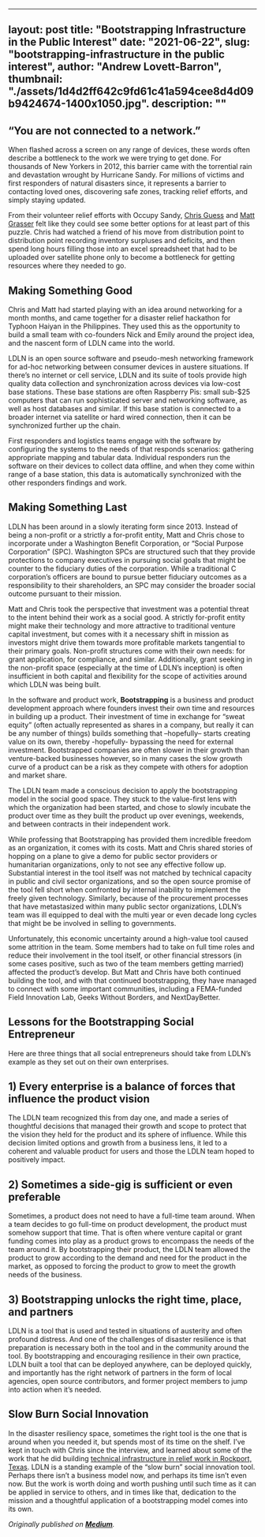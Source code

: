 
---
layout: post
title: "Bootstrapping Infrastructure in the Public Interest"
date: "2021-06-22",
slug: "bootstrapping-infrastructure in the public interest",
author: "Andrew Lovett-Barron",
thumbnail: "./assets/1d4d2ff642c9fd61c41a594cee8d4d09b9424674-1400x1050.jpg".
description: ""
---

## “You are not connected to a network.”

When flashed across a screen on any range of devices, these words often describe a bottleneck to the work we were trying to get done. For thousands of New Yorkers in 2012, this barrier came with the torrential rain and devastation wrought by Hurricane Sandy. For millions of victims and first responders of natural disasters since, it represents a barrier to contacting loved ones, discovering safe zones, tracking relief efforts, and simply staying updated.

From their volunteer relief efforts with Occupy Sandy, [Chris Guess](https://medium.com/@cguess) and [Matt Grasser](https://medium.com/@msgrasser) felt like they could see some better options for at least part of this puzzle. Chris had watched a friend of his move from distribution point to distribution point recording inventory surpluses and deficits, and then spend long hours filling those into an excel spreadsheet that had to be uploaded over satellite phone only to become a bottleneck for getting resources where they needed to go.



## Making Something Good

Chris and Matt had started playing with an idea around networking for a month months, and came together for a disaster relief hackathon for Typhoon Haiyan in the Philippines. They used this as the opportunity to build a small team with co-founders Nick and Emily around the project idea, and the nascent form of LDLN came into the world.

LDLN is an open source software and pseudo-mesh networking framework for ad-hoc networking between consumer devices in austere situations. If there’s no internet or cell service, LDLN and its suite of tools provide high quality data collection and synchronization across devices via low-cost base stations. These base stations are often Raspberry Pis: small sub-$25 computers that can run sophisticated server and networking software, as well as host databases and similar. If this base station is connected to a broader internet via satellite or hard wired connection, then it can be synchronized further up the chain.

First responders and logistics teams engage with the software by configuring the systems to the needs of that responds scenarios: gathering appropriate mapping and tabular data. Individual responders run the software on their devices to collect data offline, and when they come within range of a base station, this data is automatically synchronized with the other responders findings and work.



## Making Something Last

LDLN has been around in a slowly iterating form since 2013. Instead of being a non-profit or a strictly a for-profit entity, Matt and Chris chose to incorporate under a Washington Benefit Corporation, or “Social Purpose Corporation” (SPC). Washington SPCs are structured such that they provide protections to company executives in pursuing social goals that might be counter to the fiduciary duties of the corporation. While a traditional C corporation’s officers are bound to pursue better fiduciary outcomes as a responsibility to their shareholders, an SPC may consider the broader social outcome pursuant to their mission.

Matt and Chris took the perspective that investment was a potential threat to the intent behind their work as a social good. A strictly for-profit entity might make their technology and more attractive to traditional venture capital investment, but comes with it a necessary shift in mission as investors might drive them towards more profitable markets tangential to their primary goals. Non-profit structures come with their own needs: for grant application, for compliance, and similar. Additionally, grant seeking in the non-profit space (especially at the time of LDLN’s inception) is often insufficient in both capital and flexibility for the scope of activities around which LDLN was being built.

In the software and product work, **Bootstrapping** is a business and product development approach where founders invest their own time and resources in building up a product. Their investment of time in exchange for “sweat equity” (often actually represented as shares in a company, but really it can be any number of things) builds something that –hopefully– starts creating value on its own, thereby -hopefully- bypassing the need for external investment. Bootstrapped companies are often slower in their growth than venture-backed businesses however, so in many cases the slow growth curve of a product can be a risk as they compete with others for adoption and market share.

The LDLN team made a conscious decision to apply the bootstrapping model in the social good space. They stuck to the value-first lens with which the organization had been started, and chose to slowly incubate the product over time as they built the product up over evenings, weekends, and between contracts in their independent work.

While professing that Bootstrapping has provided them incredible freedom as an organization, it comes with its costs. Matt and Chris shared stories of hopping on a plane to give a demo for public sector providers or humanitarian organizations, only to not see any effective follow up. Substantial interest in the tool itself was not matched by technical capacity in public and civil sector organizations, and so the open source promise of the tool fell short when confronted by internal inability to implement the freely given technology. Similarly, because of the procurement processes that have metastasized within many public sector organizations, LDLN’s team was ill equipped to deal with the multi year or even decade long cycles that might be be involved in selling to governments.

Unfortunately, this economic uncertainty around a high-value tool caused some attrition in the team. Some members had to take on full time roles and reduce their involvement in the tool itself, or other financial stressors (in some cases positive, such as two of the team members getting married) affected the product’s develop. But Matt and Chris have both continued building the tool, and with that continued bootstrapping, they have managed to connect with some important communities, including a FEMA-funded Field Innovation Lab, Geeks Without Borders, and NextDayBetter.



## Lessons for the Bootstrapping Social Entrepreneur

Here are three things that all social entrepreneurs should take from LDLN’s example as they set out on their own enterprises.



## 1) Every enterprise is a balance of forces that influence the product vision

The LDLN team recognized this from day one, and made a series of thoughtful decisions that managed their growth and scope to protect that the vision they held for the product and its sphere of influence. While this decision limited options and growth from a business lens, it led to a coherent and valuable product for users and those the LDLN team hoped to positively impact.



## 2) Sometimes a side-gig is sufficient or even preferable

Sometimes, a product does not need to have a full-time team around. When a team decides to go full-time on product development, the product must somehow support that time. That is often where venture capital or grant funding comes into play as a product grows to encompass the needs of the team around it. By bootstrapping their product, the LDLN team allowed the product to grow according to the demand and need for the product in the market, as opposed to forcing the product to grow to meet the growth needs of the business.



## 3) Bootstrapping unlocks the right time, place, and partners

LDLN is a tool that is used and tested in situations of austerity and often profound distress. And one of the challenges of disaster resilience is that preparation is necessary both in the tool and in the community around the tool. By bootstrapping and encouraging resilience in their own practice, LDLN built a tool that can be deployed anywhere, can be deployed quickly, and importantly has the right network of partners in the form of local agencies, open source contributors, and former project members to jump into action when it’s needed.



## Slow Burn Social Innovation

In the disaster resiliency space, sometimes the right tool is the one that is around when you needed it, but spends most of its time on the shelf. I’ve kept in touch with Chris since the interview, and learned about some of the work that he did building [technical infrastructure in relief work in Rockport, Texas](https://medium.com/@cguess/spreading-the-word-9dcfe92c958b). LDLN is a standing example of the “slow burn” social innovation tool. Perhaps there isn’t a business model now, and perhaps its time isn’t even now. But the work is worth doing and worth pushing until such time as it can be applied in service to others, and in times like that, dedication to the mission and a thoughtful application of a bootstrapping model comes into its own.



_Originally published on [**Medium**](https://medium.com/@andrewlb/bootstrapping-infrastructure-in-the-public-interest-8b74b00f953)._
